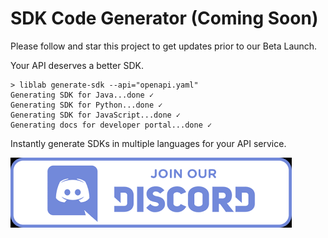# SDK Code Generator (Coming Soon)

Please follow and star this project to get updates prior to our Beta Launch.

Your API deserves a better SDK.

```console
> liblab generate-sdk --api="openapi.yaml"
Generating SDK for Java...done ✓
Generating SDK for Python...done ✓
Generating SDK for JavaScript...done ✓
Generating docs for developer portal...done ✓
```

Instantly generate SDKs in multiple languages for your API service.

[![Join Our Discord](discord.png)](https://discord.gg/F8aECHbRkV)
